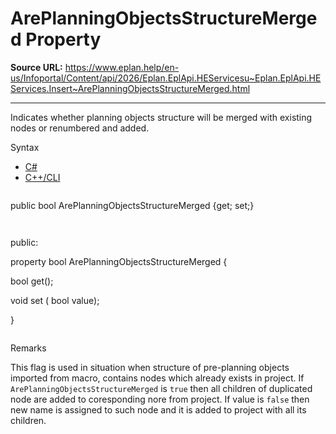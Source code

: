 # ArePlanningObjectsStructureMerged Property

**Source URL:** https://www.eplan.help/en-us/Infoportal/Content/api/2026/Eplan.EplApi.HEServicesu~Eplan.EplApi.HEServices.Insert~ArePlanningObjectsStructureMerged.html

---

Indicates whether planning objects structure will be merged with existing nodes or renumbered and added.

Syntax

- [C#](#i-syntax-CS)
- [C++/CLI](#i-syntax-CPP2005)

```
```
public bool ArePlanningObjectsStructureMerged {get; set;}
```
```

```
```
public:

property bool ArePlanningObjectsStructureMerged {

   bool get();

   void set (    bool value);

}
```
```

Remarks

This flag is used in situation when structure of pre-planning objects imported from macro, contains nodes which already exists in project. If `ArePlanningObjectsStructureMerged` is `true` then all children of duplicated node are added to coresponding nore from project. If value is `false` then new name is assigned to such node and it is added to project with all its children.
